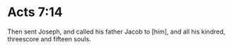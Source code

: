 # Acts 7:14

Then sent Joseph, and called his father Jacob to [him], and all his kindred, threescore and fifteen souls.